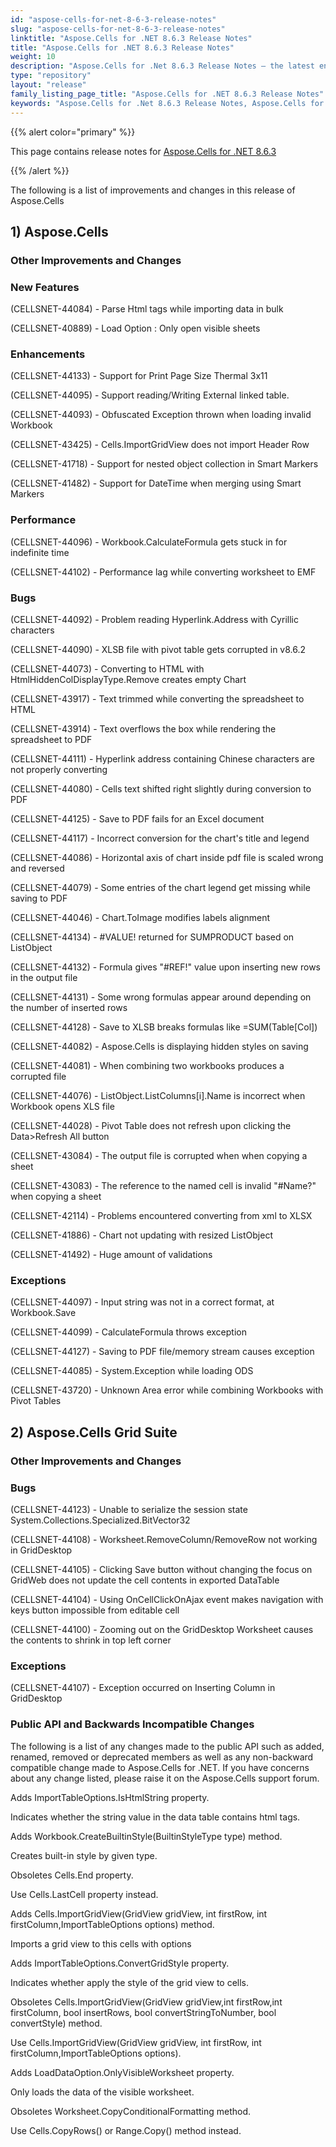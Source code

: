```yaml
---
id: "aspose-cells-for-net-8-6-3-release-notes"
slug: "aspose-cells-for-net-8-6-3-release-notes"
linktitle: "Aspose.Cells for .NET 8.6.3 Release Notes"
title: "Aspose.Cells for .NET 8.6.3 Release Notes"
weight: 10
description: "Aspose.Cells for .Net 8.6.3 Release Notes – the latest enhancements, new features, and fixes."
type: "repository"
layout: "release"
family_listing_page_title: "Aspose.Cells for .NET 8.6.3 Release Notes"
keywords: "Aspose.Cells for .Net 8.6.3 Release Notes, Aspose.Cells for .Net 8.6.3 updates and fixes"
---
```


{{% alert color="primary" %}}

This page contains release notes for [Aspose.Cells for .NET 8.6.3](https://releases.aspose.com/cells/net/new-releases/aspose.cells-for-.net-8.6.3/)

{{% /alert %}}

The following is a list of improvements and changes in this release of Aspose.Cells

## 1) Aspose.Cells

### **Other Improvements and Changes**

### **New Features**

(CELLSNET-44084) - Parse Html tags while importing data in bulk

(CELLSNET-40889) - Load Option : Only open visible sheets

### **Enhancements**

(CELLSNET-44133) - Support for Print Page Size Thermal 3x11

(CELLSNET-44095) - Support reading/Writing External linked table.

(CELLSNET-44093) - Obfuscated Exception thrown when loading invalid Workbook

(CELLSNET-43425) - Cells.ImportGridView does not import Header Row

(CELLSNET-41718) - Support for nested object collection in Smart Markers

(CELLSNET-41482) - Support for DateTime when merging using Smart Markers

### **Performance**

(CELLSNET-44096) - Workbook.CalculateFormula gets stuck in for indefinite time

(CELLSNET-44102) - Performance lag while converting worksheet to EMF

### **Bugs**

(CELLSNET-44092) - Problem reading Hyperlink.Address with Cyrillic characters

(CELLSNET-44090) - XLSB file with pivot table gets corrupted in v8.6.2

(CELLSNET-44073) - Converting to HTML with HtmlHiddenColDisplayType.Remove creates empty Chart

(CELLSNET-43917) - Text trimmed while converting the spreadsheet to HTML

(CELLSNET-43914) - Text overflows the box while rendering the spreadsheet to PDF

(CELLSNET-44111) - Hyperlink address containing Chinese characters are not properly converting

(CELLSNET-44080) - Cells text shifted right slightly during conversion to PDF

(CELLSNET-44125) - Save to PDF fails for an Excel document

(CELLSNET-44117) - Incorrect conversion for the chart's title and legend

(CELLSNET-44086) - Horizontal axis of chart inside pdf file is scaled wrong and reversed

(CELLSNET-44079) - Some entries of the chart legend get missing while saving to PDF

(CELLSNET-44046) - Chart.ToImage modifies labels alignment

(CELLSNET-44134) - #VALUE! returned for SUMPRODUCT based on ListObject

(CELLSNET-44132) - Formula gives "#REF!" value upon inserting new rows in the output file

(CELLSNET-44131) - Some wrong formulas appear around depending on the number of inserted rows

(CELLSNET-44128) - Save to XLSB breaks formulas like =SUM(Table[Col])

(CELLSNET-44082) - Aspose.Cells is displaying hidden styles on saving

(CELLSNET-44081) - When combining two workbooks produces a corrupted file

(CELLSNET-44076) - ListObject.ListColumns[i].Name is incorrect when Workbook opens XLS file

(CELLSNET-44028) - Pivot Table does not refresh upon clicking the Data>Refresh All button

(CELLSNET-43084) - The output file is corrupted when when copying a sheet

(CELLSNET-43083) - The reference to the named cell is invalid "#Name?" when copying a sheet

(CELLSNET-42114) - Problems encountered converting from xml to XLSX

(CELLSNET-41886) - Chart not updating with resized ListObject

(CELLSNET-41492) - Huge amount of validations

### **Exceptions**

(CELLSNET-44097) - Input string was not in a correct format, at Workbook.Save

(CELLSNET-44099) - CalculateFormula throws exception

(CELLSNET-44127) - Saving to PDF file/memory stream causes exception

(CELLSNET-44085) - System.Exception while loading ODS

(CELLSNET-43720) - Unknown Area error while combining Workbooks with Pivot Tables

## 2) Aspose.Cells Grid Suite

### **Other Improvements and Changes**

### **Bugs**

(CELLSNET-44123) - Unable to serialize the session state System.Collections.Specialized.BitVector32

(CELLSNET-44108) - Worksheet.RemoveColumn/RemoveRow not working in GridDesktop

(CELLSNET-44105) - Clicking Save button without changing the focus on GridWeb does not update the cell contents in exported DataTable

(CELLSNET-44104) - Using OnCellClickOnAjax event makes navigation with keys button impossible from editable cell

(CELLSNET-44100) - Zooming out on the GridDesktop Worksheet causes the contents to shrink in top left corner

### **Exceptions**

(CELLSNET-44107) - Exception occurred on Inserting Column in GridDesktop

### **Public API and Backwards Incompatible Changes**

The following is a list of any changes made to the public API such as added, renamed, removed or deprecated members as well as any non-backward compatible change made to Aspose.Cells for .NET. If you have concerns about any change listed, please raise it on the Aspose.Cells support forum.

Adds ImportTableOptions.IsHtmlString property.

Indicates whether the string value in the data table contains html tags.

Adds Workbook.CreateBuiltinStyle(BuiltinStyleType type) method.

Creates built-in style by given type.

Obsoletes Cells.End property.

Use Cells.LastCell property instead.

Adds Cells.ImportGridView(GridView gridView, int firstRow, int firstColumn,ImportTableOptions options) method.

Imports a grid view to this cells with options

Adds ImportTableOptions.ConvertGridStyle property.

Indicates whether apply the style of the grid view to cells.

Obsoletes Cells.ImportGridView(GridView gridView,int firstRow,int firstColumn, bool insertRows, bool convertStringToNumber, bool convertStyle) method. 

Use Cells.ImportGridView(GridView gridView, int firstRow, int firstColumn,ImportTableOptions options).

Adds LoadDataOption.OnlyVisibleWorksheet property.

Only loads the data of the visible worksheet.

Obsoletes Worksheet.CopyConditionalFormatting method.

Use Cells.CopyRows() or Range.Copy() method instead.
